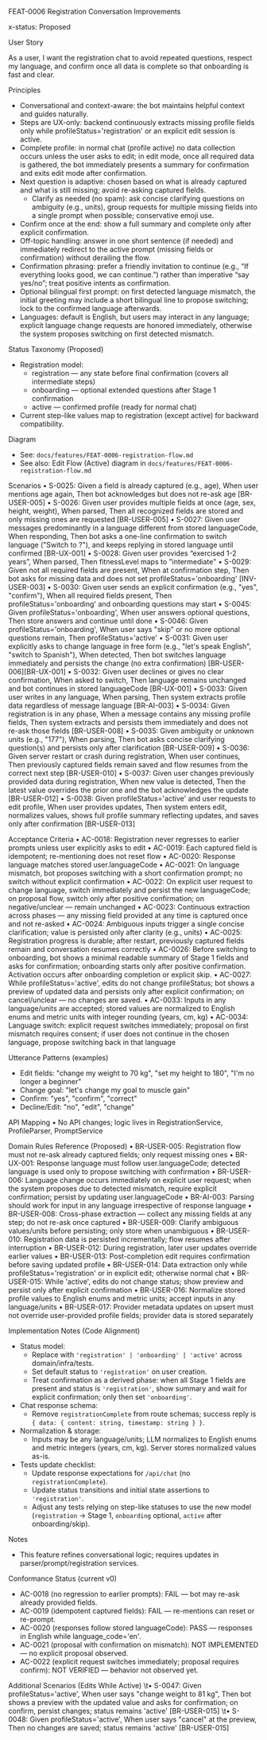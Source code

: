 FEAT-0006 Registration Conversation Improvements

x-status: Proposed

User Story

As a user, I want the registration chat to avoid repeated questions, respect my language, and confirm once all data is complete so that onboarding is fast and clear.

Principles
- Conversational and context-aware: the bot maintains helpful context and guides naturally.
- Steps are UX-only: backend continuously extracts missing profile fields only while profileStatus='registration' or an explicit edit session is active.
- Complete profile: in normal chat (profile active) no data collection occurs unless the user asks to edit; in edit mode, once all required data is gathered, the bot immediately presents a summary for confirmation and exits edit mode after confirmation.
- Next question is adaptive: chosen based on what is already captured and what is still missing; avoid re-asking captured fields.
    - Clarify as needed (no spam): ask concise clarifying questions on ambiguity (e.g., units), group requests for multiple missing fields into a single prompt when possible; conservative emoji use.
- Confirm once at the end: show a full summary and complete only after explicit confirmation.
- Off-topic handling: answer in one short sentence (if needed) and immediately redirect to the active prompt (missing fields or confirmation) without derailing the flow.
- Confirmation phrasing: prefer a friendly invitation to continue (e.g., “If everything looks good, we can continue.”) rather than imperative “say yes/no”; treat positive intents as confirmation.
- Optional bilingual first prompt: on first detected language mismatch, the initial greeting may include a short bilingual line to propose switching; lock to the confirmed language afterwards.
- Languages: default is English, but users may interact in any language; explicit language change requests are honored immediately, otherwise the system proposes switching on first detected mismatch.

Status Taxonomy (Proposed)
- Registration model:
  - registration — any state before final confirmation (covers all intermediate steps)
  - onboarding — optional extended questions after Stage 1 confirmation
  - active — confirmed profile (ready for normal chat)
- Current step-like values map to registration (except active) for backward compatibility.

Diagram
- See: `docs/features/FEAT-0006-registration-flow.md`
 - See also: Edit Flow (Active) diagram in `docs/features/FEAT-0006-registration-flow.md`

Scenarios
	• S-0025: Given a field is already captured (e.g., age), When user mentions age again, Then bot acknowledges but does not re-ask age [BR-USER-005]
		• S-0026: Given user provides multiple fields at once (age, sex, height, weight), When parsed, Then all recognized fields are stored and only missing ones are requested [BR-USER-005]
	• S-0027: Given user messages predominantly in a language different from stored languageCode, When responding, Then bot asks a one-line confirmation to switch language ("Switch to <lang>?"), and keeps replying in stored language until confirmed [BR-UX-001]
	• S-0028: Given user provides “exercised 1-2 years”, When parsed, Then fitnessLevel maps to "intermediate"
    • S-0029: Given not all required fields are present, When at confirmation step, Then bot asks for missing data and does not set profileStatus='onboarding' [INV-USER-003]
    • S-0030: Given user sends an explicit confirmation (e.g., "yes", "confirm"), When all required fields present, Then profileStatus='onboarding' and onboarding questions may start
    • S-0045: Given profileStatus='onboarding', When user answers optional questions, Then store answers and continue until done
    • S-0046: Given profileStatus='onboarding', When user says "skip" or no more optional questions remain, Then profileStatus='active'
	• S-0031: Given user explicitly asks to change language in free form (e.g., "let's speak English", "switch to Spanish"), When detected, Then bot switches language immediately and persists the change (no extra confirmation) [BR-USER-006][BR-UX-001]
	• S-0032: Given user declines or gives no clear confirmation, When asked to switch, Then language remains unchanged and bot continues in stored languageCode [BR-UX-001]
	• S-0033: Given user writes in any language, When parsing, Then system extracts profile data regardless of message language [BR-AI-003]
	• S-0034: Given registration is in any phase, When a message contains any missing profile fields, Then system extracts and persists them immediately and does not re-ask those fields [BR-USER-008]
	• S-0035: Given ambiguity or unknown units (e.g., "177"), When parsing, Then bot asks concise clarifying question(s) and persists only after clarification [BR-USER-009]
	• S-0036: Given server restart or crash during registration, When user continues, Then previously captured fields remain saved and flow resumes from the correct next step [BR-USER-010]
	• S-0037: Given user changes previously provided data during registration, When new value is detected, Then the latest value overrides the prior one and the bot acknowledges the update [BR-USER-012]
	• S-0038: Given profileStatus='active' and user requests to edit profile, When user provides updates, Then system enters edit, normalizes values, shows full profile summary reflecting updates, and saves only after confirmation [BR-USER-013]

Acceptance Criteria
	• AC-0018: Registration never regresses to earlier prompts unless user explicitly asks to edit
	• AC-0019: Each captured field is idempotent; re-mentioning does not reset flow
	• AC-0020: Response language matches stored user.languageCode
	• AC-0021: On language mismatch, bot proposes switching with a short confirmation prompt; no switch without explicit confirmation
	• AC-0022: On explicit user request to change language, switch immediately and persist the new languageCode; on proposal flow, switch only after positive confirmation; on negative/unclear — remain unchanged
	• AC-0023: Continuous extraction across phases — any missing field provided at any time is captured once and not re-asked
	• AC-0024: Ambiguous inputs trigger a single concise clarification; value is persisted only after clarity (e.g., units)
	• AC-0025: Registration progress is durable; after restart, previously captured fields remain and conversation resumes correctly
	• AC-0026: Before switching to onboarding, bot shows a minimal readable summary of Stage 1 fields and asks for confirmation; onboarding starts only after positive confirmation. Activation occurs after onboarding completion or explicit skip.
	• AC-0027: While profileStatus='active', edits do not change profileStatus; bot shows a preview of updated data and persists only after explicit confirmation; on cancel/unclear — no changes are saved.
	• AC-0033: Inputs in any language/units are accepted; stored values are normalized to English enums and metric units with integer rounding (years, cm, kg)
	• AC-0034: Language switch: explicit request switches immediately; proposal on first mismatch requires consent; if user does not continue in the chosen language, propose switching back in that language

Utterance Patterns (examples)
- Edit fields: "change my weight to 70 kg", "set my height to 180", "I'm no longer a beginner"
- Change goal: "let's change my goal to muscle gain"
- Confirm: "yes", "confirm", "correct"
- Decline/Edit: "no", "edit", "change"
 

API Mapping
	• No API changes; logic lives in RegistrationService, ProfileParser, PromptService

Domain Rules Reference (Proposed)
	• BR-USER-005: Registration flow must not re-ask already captured fields; only request missing ones
	• BR-UX-001: Response language must follow user.languageCode; detected language is used only to propose switching with confirmation
	• BR-USER-006: Language change occurs immediately on explicit user request; when the system proposes due to detected mismatch, require explicit confirmation; persist by updating user.languageCode
	• BR-AI-003: Parsing should work for input in any language irrespective of response language
	• BR-USER-008: Cross-phase extraction — collect any missing fields at any step; do not re-ask once captured
	• BR-USER-009: Clarify ambiguous values/units before persisting; only store when unambiguous
	• BR-USER-010: Registration data is persisted incrementally; flow resumes after interruption
	• BR-USER-012: During registration, later user updates override earlier values
	• BR-USER-013: Post-completion edit requires confirmation before saving updated profile
	• BR-USER-014: Data extraction only while profileStatus='registration' or in explicit edit; otherwise normal chat
	• BR-USER-015: While 'active', edits do not change status; show preview and persist only after explicit confirmation
	• BR-USER-016: Normalize stored profile values to English enums and metric units; accept inputs in any language/units
	• BR-USER-017: Provider metadata updates on upsert must not override user-provided profile fields; provider data is stored separately

Implementation Notes (Code Alignment)
- Status model:
  - Replace with `'registration' | 'onboarding' | 'active'` across domain/infra/tests.
  - Set default status to `'registration'` on user creation.
  - Treat confirmation as a derived phase: when all Stage 1 fields are present and status is `'registration'`, show summary and wait for explicit confirmation; only then set `'onboarding'`.
- Chat response schema:
  - Remove `registrationComplete` from route schemas; success reply is `{ data: { content: string, timestamp: string } }`.
- Normalization & storage:
  - Inputs may be any language/units; LLM normalizes to English enums and metric integers (years, cm, kg). Server stores normalized values as-is.
- Tests update checklist:
  - Update response expectations for `/api/chat` (no `registrationComplete`).
  - Update status transitions and initial state assertions to `'registration'`.
  - Adjust any tests relying on step-like statuses to use the new model (`registration` → Stage 1, `onboarding` optional, `active` after onboarding/skip).

Notes
- This feature refines conversational logic; requires updates in parser/prompt/registration services.

Conformance Status (current v0)
- AC-0018 (no regression to earlier prompts): FAIL — bot may re-ask already provided fields.
- AC-0019 (idempotent captured fields): FAIL — re-mentions can reset or re-prompt.
- AC-0020 (responses follow stored languageCode): PASS — responses in English while language_code='en'.
- AC-0021 (proposal with confirmation on mismatch): NOT IMPLEMENTED — no explicit proposal observed.
- AC-0022 (explicit request switches immediately; proposal requires confirm): NOT VERIFIED — behavior not observed yet.

Additional Scenarios (Edits While Active)
\t• S-0047: Given profileStatus='active', When user says "change weight to 81 kg", Then bot shows a preview with the updated value and asks for confirmation; on confirm, persist changes; status remains 'active' [BR-USER-015]
\t• S-0048: Given profileStatus='active', When user says "cancel" at the preview, Then no changes are saved; status remains 'active' [BR-USER-015]
